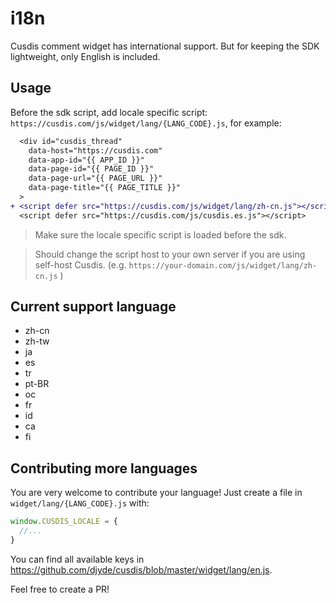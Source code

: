 # i18n

Cusdis comment widget has international support. But for keeping the SDK lightweight, only English is included.

## Usage

Before the sdk script, add locale specific script: `https://cusdis.com/js/widget/lang/{LANG_CODE}.js`, for example:

```diff
  <div id="cusdis_thread"
    data-host="https://cusdis.com"
    data-app-id="{{ APP_ID }}"
    data-page-id="{{ PAGE_ID }}"
    data-page-url="{{ PAGE_URL }}"
    data-page-title="{{ PAGE_TITLE }}"
  >
+ <script defer src="https://cusdis.com/js/widget/lang/zh-cn.js"></script>
  <script defer src="https://cusdis.com/js/cusdis.es.js"></script>
```

> Make sure the locale specific script is loaded before the sdk.

> Should change the script host to your own server if you are using self-host Cusdis. (e.g. `https://your-domain.com/js/widget/lang/zh-cn.js` )

## Current support language

- zh-cn
- zh-tw
- ja
- es
- tr
- pt-BR
- oc
- fr
- id
- ca
- fi

## Contributing more languages

You are very welcome to contribute your language! Just create a file in `widget/lang/{LANG_CODE}.js` with:

```js
window.CUSDIS_LOCALE = {
  //...
}
```

You can find all available keys in https://github.com/djyde/cusdis/blob/master/widget/lang/en.js.

Feel free to create a PR!
